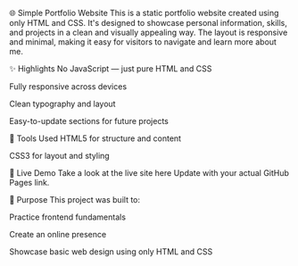 🌐 Simple Portfolio Website
This is a static portfolio website created using only HTML and CSS. It's designed to showcase personal information, skills, and projects in a clean and visually appealing way. The layout is responsive and minimal, making it easy for visitors to navigate and learn more about me.

✨ Highlights
No JavaScript — just pure HTML and CSS

Fully responsive across devices

Clean typography and layout

Easy-to-update sections for future projects

🔧 Tools Used
HTML5 for structure and content

CSS3 for layout and styling

📌 Live Demo
Take a look at the live site here Update with your actual GitHub Pages link.

🎯 Purpose
This project was built to:

Practice frontend fundamentals

Create an online presence

Showcase basic web design using only HTML and CSS

